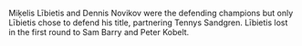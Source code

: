 Miķelis Lībietis and Dennis Novikov were the defending champions but only Lībietis chose to defend his title, partnering Tennys Sandgren. Lībietis lost in the first round to Sam Barry and Peter Kobelt.
